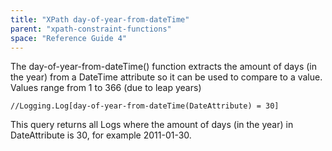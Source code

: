 ```yaml
---
title: "XPath day-of-year-from-dateTime"
parent: "xpath-constraint-functions"
space: "Reference Guide 4"
---
```

The day-of-year-from-dateTime() function extracts the amount of days (in the year) from a DateTime attribute so it can be used to compare to a value. Values range from 1 to 366 (due to leap years)

```
//Logging.Log[day-of-year-from-dateTime(DateAttribute) = 30]

```

This query returns all Logs where the amount of days (in the year) in DateAttribute is 30, for example 2011-01-30\.
